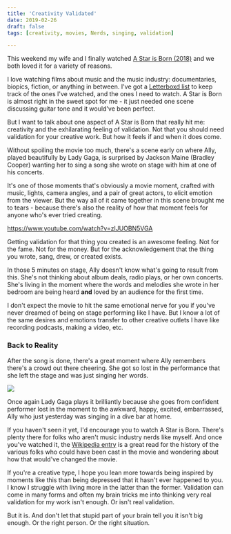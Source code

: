 ```yaml
---
title: 'Creativity Validated'
date: 2019-02-26
draft: false
tags: [creativity, movies, Nerds, singing, validation]

---
```


This weekend my wife and I finally watched [A Star is Born (2018)](https://letterboxd.com/film/a-star-is-born-2018/) and we both loved it for a variety of reasons.

I love watching films about music and the music industry: documentaries, biopics, fiction, or anything in between. I've got a [Letterboxd list](https://letterboxd.com/ichris/list/music-documentaries-to-watch/) to keep track of the ones I've watched, and the ones I need to watch. A Star is Born is almost right in the sweet spot for me - it just needed one scene discussing guitar tone and it would've been perfect.

But I want to talk about one aspect of A Star is Born that really hit me: creativity and the exhilarating feeling of validation. Not that you should need validation for your creative work. But how it feels if and when it does come.

Without spoiling the movie too much, there's a scene early on where Ally, played beautifully by Lady Gaga, is surprised by Jackson Maine (Bradley Cooper) wanting her to sing a song she wrote on stage with him at one of his concerts.

It's one of those moments that's obviously a movie moment, crafted with music, lights, camera angles, and a pair of great actors, to elicit emotion from the viewer. But the way all of it came together in this scene brought me to tears - because there's also the reality of how that moment feels for anyone who's ever tried creating.

https://www.youtube.com/watch?v=zlJUOBN5VGA

Getting validation for that thing you created is an awesome feeling. Not for the fame. Not for the money. But for the acknowledgement that the thing you wrote, sang, drew, or created exists.

In those 5 minutes on stage, Ally doesn't know what's going to result from this. She's not thinking about album deals, radio plays, or her own concerts. She's living in the moment where the words and melodies she wrote in her bedroom are being heard **and** loved by an audience for the first time.

I don't expect the movie to hit the same emotional nerve for you if you've never dreamed of being on stage performing like I have. But I know a lot of the same desires and emotions transfer to other creative outlets I have like recording podcasts, making a video, etc.

### Back to Reality

After the song is done, there's a great moment where Ally remembers there's a crowd out there cheering. She got so lost in the performance that she left the stage and was just singing her words.

![](https://media.giphy.com/media/XHU5A2lvi2gkrX764G/source.gif)

Once again Lady Gaga plays it brilliantly because she goes from confident performer lost in the moment to the awkward, happy, excited, embarrassed, Ally who just yesterday was singing in a dive bar at home.

If you haven't seen it yet, I'd encourage you to watch A Star is Born. There's plenty there for folks who aren't music industry nerds like myself. And once you've watched it, the [Wikipedia entry](https://en.wikipedia.org/wiki/A_Star_Is_Born_(2018_film)) is a great read for the history of the various folks who could have been cast in the movie and wondering about how that would've changed the movie.

If you're a creative type, I hope you lean more towards being inspired by moments like this than being depressed that it hasn't ever happened to you. I know I struggle with living more in the latter than the former. Validation can come in many forms and often my brain tricks me into thinking very real validation for my work isn't enough. Or isn't real validation.

But it is. And don't let that stupid part of your brain tell you it isn't big enough. Or the right person. Or the right situation.